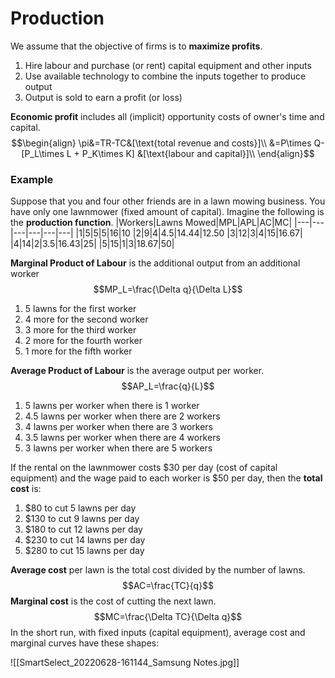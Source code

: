 # Production
We assume that the objective of firms is to **maximize profits**.
1. Hire labour and purchase (or rent) capital equipment and other inputs
2. Use available technology to combine the inputs together to produce output
3. Output is sold to earn a profit (or loss)

**Economic profit** includes all (implicit) opportunity costs of owner's time and capital.
$$\begin{align}
\pi&=TR-TC&[\text{total revenue and costs}]\\
&=P\times Q-[P_L\times L + P_K\times K] &[\text{labour and capital}]\\
\end{align}$$

### Example
Suppose that you and four other friends are in a lawn mowing business. You have only one lawnmower (fixed amount of capital). Imagine the following is the **production function**.
|Workers|Lawns Mowed|MPL|APL|AC|MC|
|---|---|---|---|---|---|
|1|5|5|5|$16|$10
|2|9|4|4.5|$14.44|$12.50
|3|12|3|4|$15|$16.67|
|4|14|2|3.5|$16.43|$25|
|5|15|1|3|$18.67|$50|
   
**Marginal Product of Labour** is the additional output from an additional worker
$$MP_L=\frac{\Delta q}{\Delta L}$$
1. 5 lawns for the first worker
2. 4 more for the second worker
3. 3 more for the third worker
4. 2 more for the fourth worker
5. 1 more for the fifth worker

**Average Product of Labour** is the average output per worker.
$$AP_L=\frac{q}{L}$$
1. 5 lawns per worker when there is 1 worker
2. 4.5 lawns per worker when there are 2 workers
3. 4 lawns per worker when there are 3 workers
4. 3.5 lawns per worker when there are 4 workers
5. 3 lawns per worker when there are 5 workers

If the rental on the lawnmower costs $\$30$ per day (cost of capital equipment) and the wage paid to each worker is $\$50$ per day, then the **total cost** is:
1. $\$80$ to cut 5 lawns per day
2. $\$130$ to cut 9 lawns per day
3. $\$180$ to cut 12 lawns per day
4. $\$230$ to cut 14 lawns per day
5. $\$280$ to cut 15 lawns per day

**Average cost** per lawn is the total cost divided by the number of lawns.
$$AC=\frac{TC}{q}$$
**Marginal cost** is the cost of cutting the next lawn.
$$MC=\frac{\Delta TC}{\Delta q}$$
In the short run, with fixed inputs (capital equipment), average cost and marginal curves have these shapes:

![[SmartSelect_20220628-161144_Samsung Notes.jpg]]

